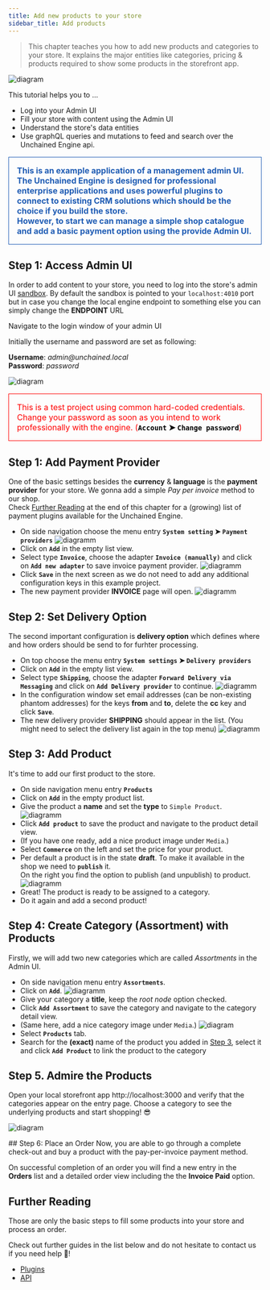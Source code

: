 ```yaml
---
title: Add new products to your store
sidebar_title: Add products
---
```


<style>
  .warning {
    color: red;
    font-size: 1rem;
    padding: 1rem;
    border: 1px solid red;
  }

  .info {
    color: #1f5cb4;
    font-weight: bold;
    font-size: 1rem;
    padding: 1rem;
    border: 1px solid #1f5cb4;
  }

  code: {
    color: black;
  }
  .normal {
    color: black;
  }
</style>

> This chapter teaches you how to add new products and categories to your store. It explains the major entities like categories, pricing & products required to show some products in the storefront app.

![diagram](../images/Unchained_Ecosystem.png)

This tutorial helps you to ...

- Log into your Admin UI
- Fill your store with content using the Admin UI
- Understand the store's data entities
- Use graphQL queries and mutations to feed and search over the Unchained Engine api.

<p class="info">This is an example application of a management admin UI.<br />The Unchained Engine is designed for professional enterprise applications and uses powerful plugins to connect to existing CRM solutions which should be the choice if you build the store.<br />However, to start we can manage a simple shop catalogue and add a basic payment option using the provide Admin UI.</p>

## Step 1: Access Admin UI

In order to add content to your store, you need to log into the store's admin UI [sandbox](https://sandbox-v2.unchained.shop/). By default the sandbox is pointed to your `localhost:4010` port but in case you change the local engine endpoint to something else you can simply change the **ENDPOINT** URL

Navigate to the login window of your admin UI

Initially the username and password are set as following:

**Username**: _admin@unchained.local_<br />
**Password**: _password_

![diagram](../images/getting-started/sandbox-login.png)

<p class="warning">This is a test project using common hard-coded credentials. Change your password as soon as you intend to work professionally with the engine. (<b class="normal"><code class="language-text">Account</code> ➤ <code class="language-text">Change password</code></b>)</p>

## Step 1: Add Payment Provider

One of the basic settings besides the **currency** & **language** is the **payment provider** for your store. We gonna add a simple _Pay per invoice_ method to our shop.<br />
Check [Further Reading](#further-reading) at the end of this chapter for a (growing) list of payment plugins available for the Unchained Engine.

- On side navigation choose the menu entry **`System setting` ➤ `Payment providers`**
  ![diagramm](../images/getting-started/add-payment-step-1.png)
- Click on **`Add`** in the empty list view.
- Select type **`Invoice`**, choose the adapter **`Invoice (manually)`** and click on **`Add new adapter`** to save invoice payment provider.
  ![diagramm](../images/getting-started/add-payment-step-2.png)
- Click **`Save`** in the next screen as we do not need to add any additional configuration keys in this example project.
- The new payment provider **INVOICE** page will open.
  ![diagramm](../images/getting-started/add-payment-step-3.png)

## Step 2: Set Delivery Option

The second important configuration is **delivery option** which defines where and how orders should be send to for furhter processing.<br />

- On top choose the menu entry **`System settings` ➤ `Delivery providers`**
- Click on **`Add`** in the empty list view.
- Select type **`Shipping`**, choose the adapter **`Forward Delivery via Messaging`** and click on **`Add Delivery provider`** to continue.
  ![diagramm](../images/getting-started/add-delivery-step-1.png)
- In the configuration window set email addresses (can be non-existing phantom addresses) for the keys **from** and **to**, delete the **cc** key and click **`Save`**.
- The new delivery provider **SHIPPING** should appear in the list. (You might need to select the delivery list again in the top menu)
  ![diagramm](../images/getting-started/add-delivery-step-2.png)

## Step 3: Add Product

It's time to add our first product to the store.

- On side navigation menu entry **`Products`**
- Click on **`Add`** in the empty product list.
- Give the product a **name** and set the **type** to `Simple Product`.
  ![diagramm](../images/getting-started/new-product-form.png)
- Click **`Add product`** to save the product and navigate to the product detail view.
- (If you have one ready, add a nice product image under `Media`.)
- Select **`Commerce`** on the left and set the price for your product.
- Per default a product is in the state **draft**. To make it available in the shop we need to **`publish`** it.<br />On the right you find the option to publish (and unpublish) to product.
  ![diagramm](../images/getting-started/product-detail-2.png)
- Great! The product is ready to be assigned to a category.
- Do it again and add a second product!

## Step 4: Create Category (Assortment) with Products

Firstly, we will add two new categories which are called _Assortments_ in the Admin UI.

- On side navigation menu entry **`Assortments`**.
- Click on **`Add`**.
![diagramm](../images/getting-started/new-assortment-form.png)
- Give your category a **title**, keep the _root node_ option checked.
- Click **`Add Assortment`** to save the category and navigate to the category detail view.
- (Same here, add a nice category image under `Media`.)
  ![diagram](../images/getting-started/assortment-detail-page.png)
- Select **`Products`** tab.
- Search for the **(exact)** name of the product you added in [Step 3](#step-3-add-product), select it
  and click **`Add Product`** to link the product to the category

## Step 5. Admire the Products

Open your local storefront app http://localhost:3000 and verify that the categories appear on the entry page.
Choose a category to see the underlying products and start shopping! 😎

![diagram](../images/getting-started/Storefront_Startscreen.png)

## Step 6: Place an Order
Now, you are able to go through a complete check-out and buy a product with the pay-per-invoice payment method.

On successful completion of an order you will find a new entry in the **Orders** list and a detailed order view including the the **Invoice Paid** option.

## Further Reading

Those are only the basic steps to fill some products into your store and process an order.

Check out further guides in the list below and do not hesitate to contact us if you need help 🍫!

- [Plugins](../plugins/plugin-overview)
- [API](https://docs.unchained.shop/api)
